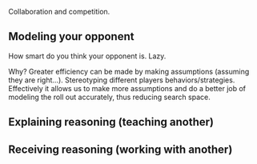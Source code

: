 Collaboration and competition.

## Modeling your opponent

How smart do you think your opponent is. Lazy.

Why? Greater efficiency can be made by making assumptions (assuming they are right...). Stereotyping different players behaviors/strategies. Effectively it allows us to make more assumptions and do a better job of modeling the roll out accurately, thus reducing search space.


## Explaining reasoning (teaching another)



## Receiving reasoning (working with another)
